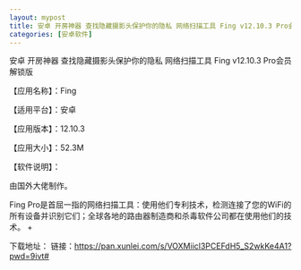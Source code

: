 ```yaml
---
layout: mypost
title: 安卓 开房神器 查找隐藏摄影头保护你的隐私 网络扫描工具 Fing v12.10.3 Pro会员解锁版
categories: [安卓软件]
---
```


安卓 开房神器 查找隐藏摄影头保护你的隐私 网络扫描工具 Fing v12.10.3 Pro会员解锁版                             



【应用名称】：Fing

【适用平台】：安卓

【应用版本】：12.10.3

【应用大小】：52.3M

【软件说明】：

由国外大佬制作。

Fing Pro是首屈一指的网络扫描工具：使用他们专利技术，检测连接了您的WiFi的所有设备并识别它们；全球各地的路由器制造商和杀毒软件公司都在使用他们的技术。 +

下载地址：
链接：https://pan.xunlei.com/s/VOXMiicl3PCEFdH5_S2wkKe4A1?pwd=9ivt#
